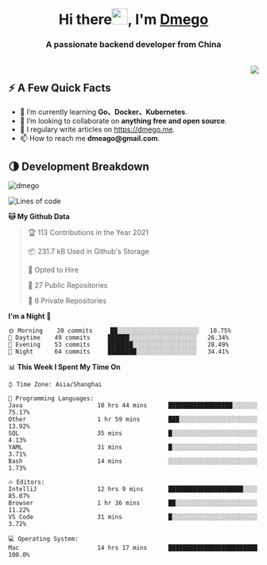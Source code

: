 <h1 align="center">Hi there<img src="https://cdn.jsdelivr.net/gh/dmego/images/img/Hi.gif" height="32" />, I'm <a href="https://i.dmego.me/" target="_blank"> Dmego </a> </h1>
<h3 align="center">A passionate backend developer from China</h3>
</br>

<img align="right" src="https://github-readme-stats.vercel.app/api?username=dmego&show_icons=true" />

## ⚡️ A Few Quick Facts

<ul>
    <li> 🌱 I’m currently learning <strong>Go、Docker、Kubernetes</strong>.</li>
    <li> 👯 I’m looking to collaborate on <strong>anything free and open source</strong>.</li>
    <li>📝 I regulary write articles on <a href="https://dmego.me">https://dmego.me</a>.</li>
    <li>📫 How to reach me <strong>dmeago@gmail.com</strong>.</li>
</ul>

## 🌗 Development Breakdown

<img src="https://komarev.com/ghpvc/?username=dmego" alt="dmego" />

<!--START_SECTION:waka-->
![Lines of code](https://img.shields.io/badge/From%20Hello%20World%20I%27ve%20Written-228236%20lines%20of%20code-blue)

**🐱 My Github Data** 

> 🏆 113 Contributions in the Year 2021
 > 
> 📦 231.7 kB Used in Github's Storage 
 > 
> 💼 Opted to Hire
 > 
> 📜 27 Public Repositories 
 > 
> 🔑 6 Private Repositories  
 > 
**I'm a Night 🦉** 

```text
🌞 Morning    20 commits     ██░░░░░░░░░░░░░░░░░░░░░░░   10.75% 
🌆 Daytime    49 commits     ██████░░░░░░░░░░░░░░░░░░░   26.34% 
🌃 Evening    53 commits     ███████░░░░░░░░░░░░░░░░░░   28.49% 
🌙 Night      64 commits     ████████░░░░░░░░░░░░░░░░░   34.41%

```


📊 **This Week I Spent My Time On** 

```text
⌚︎ Time Zone: Asia/Shanghai

💬 Programming Languages: 
Java                     10 hrs 44 mins      ██████████████████░░░░░░░   75.17% 
Other                    1 hr 59 mins        ███░░░░░░░░░░░░░░░░░░░░░░   13.92% 
SQL                      35 mins             █░░░░░░░░░░░░░░░░░░░░░░░░   4.13% 
YAML                     31 mins             █░░░░░░░░░░░░░░░░░░░░░░░░   3.71% 
Bash                     14 mins             ░░░░░░░░░░░░░░░░░░░░░░░░░   1.73%

🔥 Editors: 
IntelliJ                 12 hrs 9 mins       █████████████████████░░░░   85.07% 
Browser                  1 hr 36 mins        ██░░░░░░░░░░░░░░░░░░░░░░░   11.22% 
VS Code                  31 mins             █░░░░░░░░░░░░░░░░░░░░░░░░   3.72%

💻 Operating System: 
Mac                      14 hrs 17 mins      █████████████████████████   100.0%

```


<!--END_SECTION:waka-->
